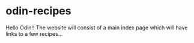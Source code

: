 # odin-recipes
Hello Odin!!
The website will consist of a main index page which will have links to a few recipes...